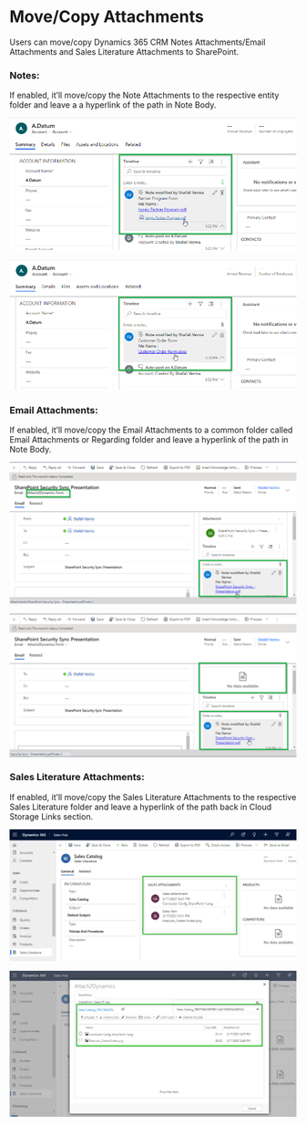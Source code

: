# Move/Copy Attachments

Users can move/copy Dynamics 365 CRM Notes Attachments/Email Attachments and Sales Literature Attachments to SharePoint.

### **Notes:**&#x20;

If enabled, it’ll move/copy the Note Attachments to the respective entity folder and leave a a hyperlink of the path in Note Body.

![Copy Notes](../../.gitbook/assets/NotesCopyScreenshot.png)

![Move Notes](<../../.gitbook/assets/NotesMoveScreenshot (1).png>)

### Email Attachments:

If enabled, it’ll move/copy the Email Attachments to a common folder called Email Attachments or Regarding folder and leave a hyperlink of the path in Note Body.

![Copy Email Attachment](<../../.gitbook/assets/EmailCopy (3).png>)

![Move Email Attachment](../../.gitbook/assets/EmailMove.png)

### Sales Literature Attachments:

If enabled, it’ll move/copy the Sales Literature Attachments to the respective Sales Literature folder and leave a hyperlink of the path back in Cloud Storage Links section.

![](<../../.gitbook/assets/Sales Literature Attachments 1.png>)

![](<../../.gitbook/assets/Sales Literature Attachments 2.png>)

